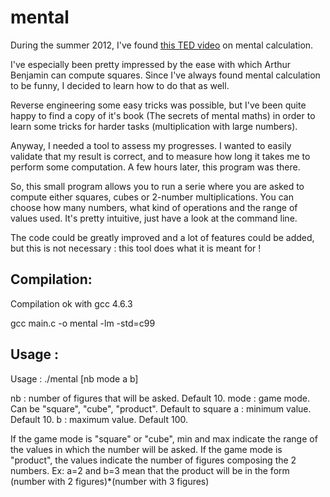 mental
======

During the summer 2012, I've found [this TED video](http://www.ted.com/talks/arthur_benjamin_does_mathemagic.html) on mental calculation.

I've especially been pretty impressed by the ease with which Arthur Benjamin can compute squares. Since I've always found mental calculation to be funny, I decided to learn how to do that as well.

Reverse engineering some easy tricks was possible, but I've been quite happy to find a copy of it's book (The secrets of mental maths) in order to learn some tricks for harder tasks (multiplication with large numbers).

Anyway, I needed a tool to assess my progresses. I wanted to easily validate that my result is correct, and to measure how long it takes me to perform some computation. A few hours later, this program was there.

So, this small program allows you to run a serie where you are asked to compute either squares, cubes or 2-number multiplications. You can choose how many numbers, what kind of operations and the range of values used. It's pretty intuitive, just have a look at the command line.

The code could be greatly improved and a lot of features could be added, but this is not necessary : this tool does what it is meant for !

Compilation:
------------

Compilation ok with gcc 4.6.3
	
   gcc main.c -o mental -lm -std=c99

Usage :
-------

Usage : ./mental [nb mode a b]
   
   nb : number of figures that will be asked. Default 10.
   mode : game mode. Can be "square", "cube", "product". Default to square
   a : minimum value. Default 10.
   b : maximum value. Default 100.

If the game mode is "square" or "cube", min and max indicate the range of the values in which the number will be asked.
If the game mode is "product", the values indicate the number of figures composing the 2 numbers. Ex: a=2 and b=3 mean that the product will be in the form (number with 2 figures)*(number with 3 figures)

